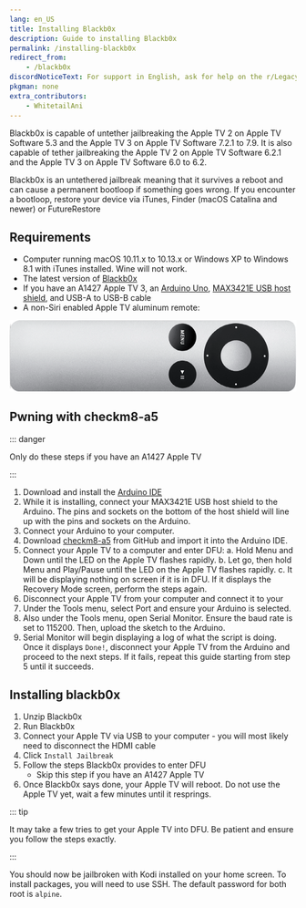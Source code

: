 ```yaml
---
lang: en_US
title: Installing Blackb0x
description: Guide to installing Blackb0x
permalink: /installing-blackb0x
redirect_from:
    - /blackb0x
discordNoticeText: For support in English, ask for help on the r/LegacyJailbreak [Discord Server](http://discord.legacyjailbreak.com/).
pkgman: none
extra_contributors:
    - WhitetailAni
---
```


Blackb0x is capable of untether jailbreaking the Apple TV 2 on Apple TV Software 5.3 and the Apple TV 3 on Apple TV Software 7.2.1 to 7.9. It is also capable of tether jailbreaking the Apple TV 2 on Apple TV Software 6.2.1 and the Apple TV 3 on Apple TV Software 6.0 to 6.2.

Blackb0x is an <router-link to="/types-of-jailbreak/#untethered-jailbreaks">untethered</router-link> jailbreak meaning that it survives a reboot and can cause a permanent bootloop if something goes wrong. If you encounter a bootloop, restore your device via iTunes, Finder (macOS Catalina and newer) or FutureRestore


## Requirements

- Computer running macOS 10.11.x to 10.13.x or Windows XP to Windows 8.1 with iTunes installed. Wine will not work.
- The latest version of [Blackb0x](https://github.com/NSSpiral/Blackb0x/releases/tag/0.6.2)
- If you have an A1427 Apple TV 3, an [Arduino Uno](https://store.arduino.cc/products/arduino-uno-rev3), [MAX3421E USB host shield](https://www.aliexpress.com/w/wholesale-MAX3421E-USB-host-shield.html?SearchText=MAX3421E+USB+host+shield&catId=0&g=y&initiative_id=SB_20230401182716&sortType=price_asc&spm=a2g0o.productlist.1000002.0&trafficChannel=main), and USB-A to USB-B cable
- A non-Siri enabled Apple TV aluminum remote:

![The remote in question](/assets/images/aluminum_tv_remote.png)

## Pwning with checkm8-a5

::: danger

Only do these steps if you have an A1427 Apple TV

:::

1. Download and install the [Arduino IDE](https://www.arduino.cc/en/software)
1. While it is installing, connect your MAX3421E USB host shield to the Arduino. The pins and sockets on the bottom of the host shield will line up with the pins and sockets on the Arduino.
1. Connect your Arduino to your computer.
1. Download [checkm8-a5](https://github.com/synackuk/checkm8-a5) from GitHub and import it into the Arduino IDE.
1. Connect your Apple TV to a computer and enter DFU:
    a. Hold Menu and Down until the LED on the Apple TV flashes rapidly.
    b. Let go, then hold Menu and Play/Pause until the LED on the Apple TV flashes rapidly.
    c. It will be displaying nothing on screen if it is in DFU. If it displays the Recovery Mode screen, perform the steps again.
1. Disconnect your Apple TV from your computer and connect it to your    
1. Under the Tools menu, select Port and ensure your Arduino is selected.
1. Also under the Tools menu, open Serial Monitor. Ensure the baud rate is set to 115200. Then, upload the sketch to the Arduino.
1. Serial Monitor will begin displaying a log of what the script is doing. Once it displays `Done!`, disconnect your Apple TV from the Arduino and proceed to the next steps. If it fails, repeat this guide starting from step 5 until it succeeds.

## Installing blackb0x

1. Unzip Blackb0x
1. Run Blackb0x
1. Connect your Apple TV via USB to your computer - you will most likely need to disconnect the HDMI cable
1. Click `Install Jailbreak`
1. Follow the steps Blackb0x provides to enter DFU
    - Skip this step if you have an A1427 Apple TV
1. Once Blackb0x says done, your Apple TV will reboot. Do not use the Apple TV yet, wait a few minutes until it resprings.

::: tip

It may take a few tries to get your Apple TV into DFU. Be patient and ensure you follow the steps exactly.

:::

You should now be jailbroken with Kodi installed on your home screen. To install packages, you will need to use SSH. The default password for both root is `alpine`.
